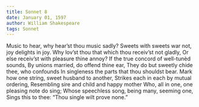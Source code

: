 ```yaml
---
title: Sonnet 8
date: January 01, 1597
author: William Shakespeare
tags: Sonnet
---
```


Music to hear, why hear’st thou music sadly?
Sweets with sweets war not, joy delights in joy.
Why lov’st thou that which thou receiv’st not gladly,
Or else receiv’st with pleasure thine annoy?
If the true concord of well-tunèd sounds,
By unions married, do offend thine ear,
They do but sweetly chide thee, who confounds
In singleness the parts that thou shouldst bear.
Mark how one string, sweet husband to another,
Strikes each in each by mutual ordering,
Resembling sire and child and happy mother
Who, all in one, one pleasing note do sing;
Whose speechless song, being many, seeming one,
Sings this to thee: “Thou single wilt prove none.”
